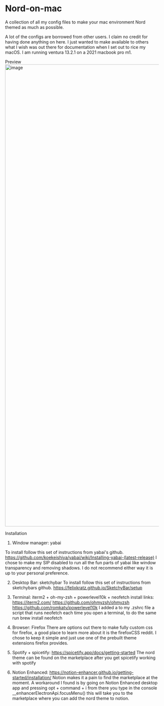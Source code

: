 # Nord-on-mac
A collection of all my config files to make your mac environment Nord themed as much as possible. 

A lot of the configs are borrowed from other users. I claim no credit for having done anything on here. I just wanted to make available to others what I wish was out there for documentation when I set out to rice my macOS. I am running ventura 13.2.1 on a 2021 macbook pro m1.

Preview
<img width="1512" alt="image" src="https://user-images.githubusercontent.com/86532748/226086048-ef3ee27a-a7f1-431b-8f43-98ffb6cf7aa3.png">


Installation 

1. Window manager: yabai

  To install follow this set of instructions from yabai's github. https://github.com/koekeishiya/yabai/wiki/Installing-yabai-(latest-release)
  I chose to make my SIP disabled to run all the fun parts of yabai like window transparency and removing shadows. I do not recommend either way it is up to your personal preference. 
  
2. Desktop Bar: sketchybar
  To install follow this set of instructions from sketchybars github. https://felixkratz.github.io/SketchyBar/setup

3. Terminal: iterm2 + oh-my-zsh + powerlevel10k + neofetch
  install links: https://iterm2.com/ https://github.com/ohmyzsh/ohmyzsh https://github.com/romkatv/powerlevel10k
  I added a to my .zshrc file a script that runs neofetch each time you open a terminal, to do the same run brew install neofetch 
  
4. Browser: Firefox
  There are options out there to make fully custom css for firefox, a good place to learn more about it is the firefoxCSS reddit.
  I chose to keep it simple and just use one of the prebuilt theme extensions firefox provides. 

5. Spotify + spicetify: https://spicetify.app/docs/getting-started 
  The nord theme can be found on the marketplace after you get spicetify working with spotify

6. Notion Enhanced: https://notion-enhancer.github.io/getting-started/installation/ 
  Notion makes it a pain to find the marketplace at the moment. A workaround I found is by going on Notion Enhanced desktop app and pressing opt + command + i from there you type in the console __enhancerElectronApi.focusMenu() this will take you to the marketplace where you can add the nord theme to notion.
